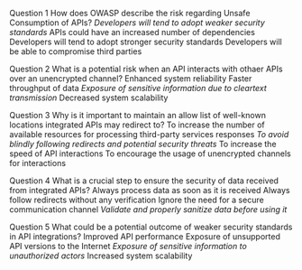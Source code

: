 Question 1
How does OWASP describe the risk regarding Unsafe Consumption of APIs?
*Developers will tend to adopt weaker security standards*
APIs could have an increased number of dependencies
Developers will tend to adopt stronger security standards
Developers will be able to compromise third parties


Question 2
What is a potential risk when an API interacts with othaer APIs over an unencrypted channel?
Enhanced system reliability
Faster throughput of data
*Exposure of sensitive information due to cleartext transmission*
Decreased system scalability


Question 3
Why is it important to maintain an allow list of well-known locations integrated APIs may redirect to?
To increase the number of available resources for processing third-party services responses
*To avoid blindly following redirects and potential security threats*
To increase the speed of API interactions
To encourage the usage of unencrypted channels for interactions


Question 4
What is a crucial step to ensure the security of data received from integrated APIs?
Always process data as soon as it is received
Always follow redirects without any verification
Ignore the need for a secure communication channel
*Validate and properly sanitize data before using it*


Question 5
What could be a potential outcome of weaker security standards in API integrations?
Improved API performance
Exposure of unsupported API versions to the Internet
*Exposure of sensitive information to unauthorized actors*
Increased system scalability
